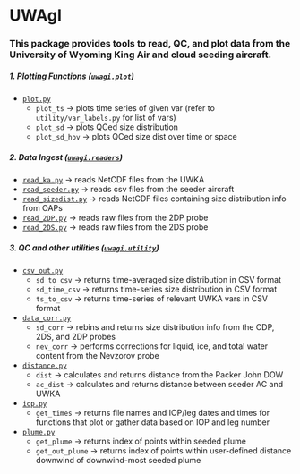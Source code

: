 # UWAgI
### This package provides tools to read, QC, and plot data from the University of Wyoming King Air and cloud seeding aircraft.

##### 1. Plotting Functions ([`uwagi.plot`](https://github.com/daltonbehringer/UWAgI/tree/master/uwagi/plot))
   - [`plot.py`](https://github.com/daltonbehringer/UWAgI/blob/master/uwagi/plot/plot.py)
      - `plot_ts` -> plots time series of given var (refer to `utility/var_labels.py` for list of vars)
      - `plot_sd` -> plots QCed size distribution
      - `plot_sd_hov` -> plots QCed size dist over time or space
   
##### 2. Data Ingest ([`uwagi.readers`](https://github.com/daltonbehringer/UWAgI/tree/master/uwagi/readers))
   - [`read_ka.py`](https://github.com/daltonbehringer/UWAgI/blob/master/uwagi/readers/read_ka.py) -> reads NetCDF files from the UWKA
   - [`read_seeder.py`](https://github.com/daltonbehringer/UWAgI/blob/master/uwagi/readers/read_seeder.py) -> reads csv files from the seeder aircraft
   - [`read_sizedist.py`](https://github.com/daltonbehringer/UWAgI/blob/master/uwagi/readers/read_sizedist.py) -> reads NetCDF files containing size distribution info from OAPs
   - [`read_2DP.py`](https://github.com/daltonbehringer/UWAgI/blob/master/uwagi/readers/read_2DP.py) -> reads raw files from the 2DP probe
   - [`read_2DS.py`](https://github.com/daltonbehringer/UWAgI/blob/master/uwagi/readers/read_2DS.py) -> reads raw files from the 2DS probe
   
##### 3. QC and other utilities ([`uwagi.utility`](https://github.com/daltonbehringer/UWAgI/tree/master/uwagi/utility))
   - [`csv_out.py`](https://github.com/daltonbehringer/UWAgI/blob/master/uwagi/utility/csv_out.py)
      - `sd_to_csv` -> returns time-averaged size distribution in CSV format
      - `sd_time_csv` -> returns time-series size distribution in CSV format
      - `ts_to_csv` -> returns time-series of relevant UWKA vars in CSV format
   - [`data_corr.py`](https://github.com/daltonbehringer/UWAgI/blob/master/uwagi/utility/data_corr.py)
      - `sd_corr` -> rebins and returns size distribution info from the CDP, 2DS, and 2DP probes
      - `nev_corr` -> performs corrections for liquid, ice, and total water content from the Nevzorov probe
   - [`distance.py`](https://github.com/daltonbehringer/UWAgI/blob/master/uwagi/utility/distance.py)
      - `dist` -> calculates and returns distance from the Packer John DOW
      - `ac_dist` -> calculates and returns distance between seeder AC and UWKA
   - [`iop.py`](https://github.com/daltonbehringer/UWAgI/blob/master/uwagi/utility/iop.py)
      - `get_times` -> returns file names and IOP/leg dates and times for functions that plot or gather data based on IOP and leg number
   - [`plume.py`](https://github.com/daltonbehringer/UWAgI/blob/master/uwagi/utility/plume.py)
      - `get_plume` -> returns index of points within seeded plume
      - `get_out_plume` -> returns index of points within user-defined distance downwind of downwind-most seeded plume
 
